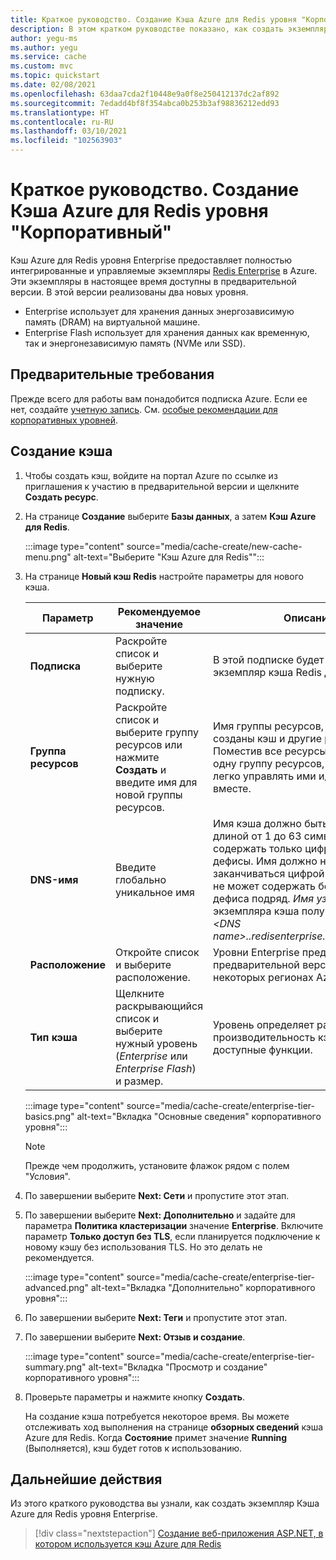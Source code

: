 ```yaml
---
title: Краткое руководство. Создание Кэша Azure для Redis уровня "Корпоративный"
description: В этом кратком руководстве показано, как создать экземпляр Кэша Azure для Redis уровня "Корпоративный".
author: yegu-ms
ms.author: yegu
ms.service: cache
ms.custom: mvc
ms.topic: quickstart
ms.date: 02/08/2021
ms.openlocfilehash: 63daa7cda2f10448e9a0f8e250412137dc2af892
ms.sourcegitcommit: 7edadd4bf8f354abca0b253b3af98836212edd93
ms.translationtype: HT
ms.contentlocale: ru-RU
ms.lasthandoff: 03/10/2021
ms.locfileid: "102563903"
---
```

# <a name="quickstart-create-a-redis-enterprise-cache"></a>Краткое руководство. Создание Кэша Azure для Redis уровня "Корпоративный"

Кэш Azure для Redis уровня Enterprise предоставляет полностью интегрированные и управляемые экземпляры [Redis Enterprise](https://redislabs.com/redis-enterprise/) в Azure. Эти экземпляры в настоящее время доступны в предварительной версии. В этой версии реализованы два новых уровня.
* Enterprise использует для хранения данных энергозависимую память (DRAM) на виртуальной машине.
* Enterprise Flash использует для хранения данных как временную, так и энергонезависимую память (NVMe или SSD).

## <a name="prerequisites"></a>Предварительные требования

Прежде всего для работы вам понадобится подписка Azure. Если ее нет, создайте [учетную запись](https://azure.microsoft.com/). См. [особые рекомендации для корпоративных уровней](cache-overview.md#special-considerations-for-enterprise-tiers).

## <a name="create-a-cache"></a>Создание кэша
1. Чтобы создать кэш, войдите на портал Azure по ссылке из приглашения к участию в предварительной версии и щелкните **Создать ресурс**.

1. На странице **Создание** выберите **Базы данных**, а затем **Кэш Azure для Redis**.
   
   :::image type="content" source="media/cache-create/new-cache-menu.png" alt-text="Выберите &quot;Кэш Azure для Redis&quot;":::
   
1. На странице **Новый кэш Redis** настройте параметры для нового кэша.
   
   | Параметр      | Рекомендуемое значение  | Описание |
   | ------------ |  ------- | -------------------------------------------------- |
   | **Подписка** | Раскройте список и выберите нужную подписку. | В этой подписке будет создан новый экземпляр кэша Redis для Azure. | 
   | **Группа ресурсов** | Раскройте список и выберите группу ресурсов или нажмите **Создать** и введите имя для новой группы ресурсов. | Имя группы ресурсов, в которой будут созданы кэш и другие ресурсы. Поместив все ресурсы приложения в одну группу ресурсов, вы сможете легко управлять ими и/или удалить их вместе. | 
   | **DNS-имя** | Введите глобально уникальное имя | Имя кэша должно быть строкой длиной от 1 до 63 символов и содержать только цифры, буквы и дефисы. Имя должно начинаться и заканчиваться цифрой или буквой и не может содержать более одного дефиса подряд. *Имя узла* для экземпляра кэша получит значение *\<DNS name>.<Azure region>.redisenterprise.cache.azure.net*. | 
   | **Расположение** | Откройте список и выберите расположение. | Уровни Enterprise предоставляются в предварительной версии только в некоторых регионах Azure. |
   | **Тип кэша** | Щелкните раскрывающийся список и выберите нужный уровень (*Enterprise* или *Enterprise Flash*) и размер. |  Уровень определяет размер, производительность кэша и доступные функции. |
   
   :::image type="content" source="media/cache-create/enterprise-tier-basics.png" alt-text="Вкладка &quot;Основные сведения&quot; корпоративного уровня":::

   > [!NOTE] 
   > Прежде чем продолжить, установите флажок рядом с полем "Условия".
   >

1. По завершении выберите **Next: Сети** и пропустите этот этап.

1. По завершении выберите **Next: Дополнительно** и задайте для параметра **Политика кластеризации** значение **Enterprise**. Включите параметр **Только доступ без TLS**, если планируется подключение к новому кэшу без использования TLS. Но это делать не рекомендуется.

   :::image type="content" source="media/cache-create/enterprise-tier-advanced.png" alt-text="Вкладка &quot;Дополнительно&quot; корпоративного уровня":::

1. По завершении выберите **Next: Теги** и пропустите этот этап.

1. По завершении выберите **Next: Отзыв и создание**.

   :::image type="content" source="media/cache-create/enterprise-tier-summary.png" alt-text="Вкладка &quot;Просмотр и создание&quot; корпоративного уровня":::

1. Проверьте параметры и нажмите кнопку **Создать**.
   
   На создание кэша потребуется некоторое время. Вы можете отслеживать ход выполнения на странице **обзорных сведений** кэша Azure для Redis. Когда **Состояние** примет значение **Running** (Выполняется), кэш будет готов к использованию.

## <a name="next-steps"></a>Дальнейшие действия

Из этого краткого руководства вы узнали, как создать экземпляр Кэша Azure для Redis уровня Enterprise.

> [!div class="nextstepaction"]
> [Создание веб-приложения ASP.NET, в котором используется кэш Azure для Redis](./cache-web-app-howto.md)

